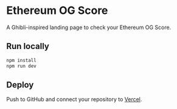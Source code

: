 # Ethereum OG Score

A Ghibli-inspired landing page to check your Ethereum OG Score.

## Run locally

```bash
npm install
npm run dev
```

## Deploy

Push to GitHub and connect your repository to [Vercel](https://vercel.com).
